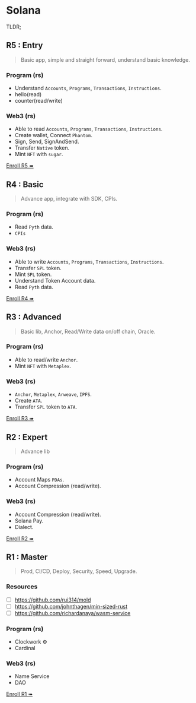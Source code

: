 # Solana

TLDR;

## R5 : Entry

> Basic app, simple and straight forward, understand basic knowledge.

### Program (rs)

- Understand `Accounts`, `Programs`, `Transactions`, `Instructions`.
- hello(read)
- counter(read/write)

### Web3 (rs)

- Able to read `Accounts`, `Programs`, `Transactions`, `Instructions`.
- Create wallet, Connect `Phantom`.
- Sign, Send, SignAndSend.
- Transfer `Native` token.
- Mint `NFT` with `sugar`.

[Enroll R5 ➠](./s5)

## R4 : Basic

> Advance app, integrate with SDK, CPIs.

### Program (rs)

- Read `Pyth` data.
- `CPIs`

### Web3 (rs)

- Able to write `Accounts`, `Programs`, `Transactions`, `Instructions`.
- Transfer `SPL` token.
- Mint `SPL` token.
- Understand Token Account data.
- Read `Pyth` data.

[Enroll R4 ➠](./s4)

## R3 : Advanced

> Basic lib, Anchor, Read/Write data on/off chain, Oracle.

### Program (rs)

- Able to read/write `Anchor`.
- Mint `NFT` with `Metaplex`.

### Web3 (rs)

- `Anchor`, `Metaplex`, `Arweave`, `IPFS`.
- Create `ATA`.
- Transfer `SPL` token to `ATA`.

[Enroll R3 ➠](./s3)

## R2 : Expert

> Advance lib

### Program (rs)

- Account Maps `PDAs`.
- Account Compression (read/write).

### Web3 (rs)

- Account Compression (read/write).
- Solana Pay.
- Dialect.

[Enroll R2 ➠](./s2)

## R1 : Master

> Prod, CI/CD, Deploy, Security, Speed, Upgrade.

### Resources

- [ ] https://github.com/rui314/mold
- [ ] https://github.com/johnthagen/min-sized-rust
- [ ] https://github.com/richardanaya/wasm-service

### Program (rs)

- Clockwork ⚙️
- Cardinal

### Web3 (rs)

- Name Service
- DAO

[Enroll R1 ➠](./s1)

